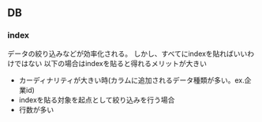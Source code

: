 ## DB
### index
データの絞り込みなどが効率化される。
しかし、すべてにindexを貼ればいいわけではない
以下の場合はindexを貼ると得れるメリットが大きい
- カーディナリティが大きい時(カラムに追加されるデータ種類が多い。ex.企業id)
- indexを貼る対象を起点として絞り込みを行う場合
- 行数が多い
